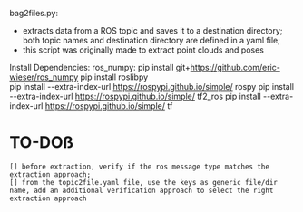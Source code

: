 bag2files.py: 
 - extracts data from a ROS topic and saves it to a destination directory; both topic names and destination directory are defined in a yaml file;
 - this script was originally made to extract point clouds and poses 


Install Dependencies:
   ros_numpy: pip install git+https://github.com/eric-wieser/ros_numpy
   pip install roslibpy   
   pip install --extra-index-url https://rospypi.github.io/simple/ rospy
   pip install --extra-index-url https://rospypi.github.io/simple/ tf2_ros
   pip install --extra-index-url https://rospypi.github.io/simple/ tf

# TO-DOß
    [] before extraction, verify if the ros message type matches the extraction approach;
    [] from the topic2file.yaml file, use the keys as generic file/dir name, add an additional verification approach to select the right extraction approach 